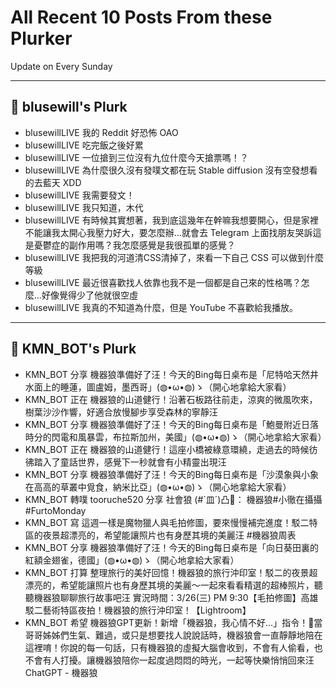 # All Recent 10 Posts From these Plurker

Update on Every Sunday

---

## 📰 blusewill's Plurk


- blusewillLIVE 我的 Reddit 好恐怖 OAO
- blusewillLIVE 吃完飯之後好累
- blusewillLIVE 一位搶到三位沒有九位什麼今天搶票嗎！？
- blusewillLIVE 為什麼很久沒有發噗文都在玩 Stable diffusion 沒有空發想看的去藍天 XDD
- blusewillLIVE 我需要發文！
- blusewillLIVE 我只知道，木代
- blusewillLIVE 有時候其實想著，我到底這幾年在幹嘛我想要開心，但是家裡不能讓我太開心我壓力好大，要怎麼辦...就會去 Telegram 上面找朋友哭訴這是憂鬱症的副作用嗎？我怎麼感覺是我很孤單的感覺？
- blusewillLIVE 我把我的河道清CSS清掉了，來看一下自己 CSS 可以做到什麼等級
- blusewillLIVE 最近很喜歡找人依靠也我不是一個都是自己來的性格嗎？怎麼...好像覺得少了他就很空虛
- blusewillLIVE 我真的不知道為什麼，但是 YouTube 不喜歡給我播放。

---

## 📰 KMN_BOT's Plurk


- KMN_BOT 分享 機器狼準備好了汪！今天的Bing每日桌布是「尼特哈天然井水面上的睡蓮，圖盧姆，墨西哥」(◍•ω•◍)ゝ（開心地拿給大家看）
- KMN_BOT 正在 機器狼的山道健行！沿著石板路往前走，涼爽的微風吹來，樹葉沙沙作響，好適合放慢腳步享受森林的寧靜汪
- KMN_BOT 分享 機器狼準備好了汪！今天的Bing每日桌布是「鮑曼附近日落時分的閃電和風暴雲，布拉斯加州，美國」(◍•ω•◍)ゝ（開心地拿給大家看）
- KMN_BOT 正在 機器狼的山道健行！這座小橋被綠意環繞，走過去的時候彷彿踏入了童話世界，感覺下一秒就會有小精靈出現汪
- KMN_BOT 分享 機器狼準備好了汪！今天的Bing每日桌布是「沙漠象與小象在高高的草叢中覓食，納米比亞」(◍•ω•◍)ゝ（開心地拿給大家看）
- KMN_BOT 轉噗 tooruche520 分享 社會狼 (#`皿´)凸🐺： 機器狼#小徹在攝攝 #FurtoMonday
- KMN_BOT 寫 這週一樣是魔物獵人與毛拍修圖，要來慢慢補完進度！駁二特區的夜景超漂亮的，希望能讓照片也有身歷其境的美麗汪 #機器狼周表
- KMN_BOT 分享 機器狼準備好了汪！今天的Bing每日桌布是「向日葵田裏的紅額金翅雀，德國」(◍•ω•◍)ゝ（開心地拿給大家看）
- KMN_BOT 打算 整理旅行的美好回憶！機器狼的旅行沖印室！駁二的夜景超漂亮的，希望能讓照片也有身歷其境的美麗～一起來看看精選的超棒照片，聽聽機器狼聊聊旅行故事吧汪 實況時間：3/26(三) PM 9:30【毛拍修圖】高雄駁二藝術特區夜拍！機器狼的旅行沖印室！【Lightroom】
- KMN_BOT 希望 機器狼GPT更新！新增「機器狼，我心情不好...」指令！🐾當哥哥姊姊們生氣、難過，或只是想要找人說說話時，機器狼會一直靜靜地陪在這裡唷！你說的每一句話，只有機器狼的虛擬大腦會收到，不會有人偷看，也不會有人打擾。讓機器狼陪你一起度過悶悶的時光，一起等快樂悄悄回來汪 ChatGPT - 機器狼


